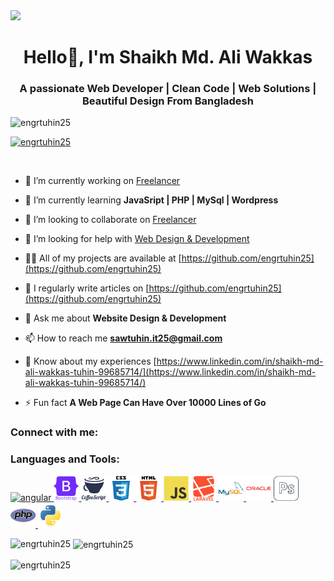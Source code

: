 <img src="https://i.ibb.co/rRn2txd3/tuhin2.jpg">
<h1 align="center">Hello👋, I'm Shaikh Md. Ali Wakkas</h1>
<h3 align="center">A passionate Web Developer | Clean Code | Web Solutions | Beautiful Design From Bangladesh</h3>

<p align="left"> <img src="https://komarev.com/ghpvc/?username=engrtuhin25&label=Profile%20views&color=0e75b6&style=flat" alt="engrtuhin25" /> </p>

<p align="left"> <a href="https://github.com/ryo-ma/github-profile-trophy"><img src="https://github-profile-trophy.vercel.app/?username=engrtuhin25" alt="engrtuhin25" /></a> </p>

<p align="left"> <a href="https://twitter.com/" target="blank"><img src="https://img.shields.io/twitter/follow/?logo=twitter&style=for-the-badge" alt="" /></a> </p>

- 🔭 I’m currently working on [Freelancer](https://github.com/engrtuhin25)

- 🌱 I’m currently learning **JavaSript | PHP | MySql | Wordpress**

- 👯 I’m looking to collaborate on [Freelancer](https://github.com/engrtuhin25)

- 🤝 I’m looking for help with [Web Design & Development](https://www.linkedin.com/in/shaikh-md-ali-wakkas-tuhin-99685714/)

- 👨‍💻 All of my projects are available at [https://github.com/engrtuhin25](https://github.com/engrtuhin25)

- 📝 I regularly write articles on [https://github.com/engrtuhin25](https://github.com/engrtuhin25)

- 💬 Ask me about **Website Design & Development**

- 📫 How to reach me **sawtuhin.it25@gmail.com**

- 📄 Know about my experiences [https://www.linkedin.com/in/shaikh-md-ali-wakkas-tuhin-99685714/](https://www.linkedin.com/in/shaikh-md-ali-wakkas-tuhin-99685714/)

- ⚡ Fun fact **A Web Page Can Have Over 10000 Lines of Go**

<h3 align="left">Connect with me:</h3>
<p align="left">
</p>

<h3 align="left">Languages and Tools:</h3>
<p align="left"> <a href="https://angular.io" target="_blank" rel="noreferrer"> <img src="https://angular.io/assets/images/logos/angular/angular.svg" alt="angular" width="40" height="40"/> </a> <a href="https://getbootstrap.com" target="_blank" rel="noreferrer"> <img src="https://raw.githubusercontent.com/devicons/devicon/master/icons/bootstrap/bootstrap-plain-wordmark.svg" alt="bootstrap" width="40" height="40"/> </a> <a href="https://offeescript.org" target="_blank" rel="noreferrer"> <img src="https://raw.githubusercontent.com/devicons/devicon/master/icons/coffeescript/coffeescript-original-wordmark.svg" alt="coffeescript" width="40" height="40"/> </a> <a href="https://www.w3schools.com/css/" target="_blank" rel="noreferrer"> <img src="https://raw.githubusercontent.com/devicons/devicon/master/icons/css3/css3-original-wordmark.svg" alt="css3" width="40" height="40"/> </a> <a href="https://www.w3.org/html/" target="_blank" rel="noreferrer"> <img src="https://raw.githubusercontent.com/devicons/devicon/master/icons/html5/html5-original-wordmark.svg" alt="html5" width="40" height="40"/> </a> <a href="https://developer.mozilla.org/en-US/docs/Web/JavaScript" target="_blank" rel="noreferrer"> <img src="https://raw.githubusercontent.com/devicons/devicon/master/icons/javascript/javascript-original.svg" alt="javascript" width="40" height="40"/> </a> <a href="https://laravel.com/" target="_blank" rel="noreferrer"> <img src="https://raw.githubusercontent.com/devicons/devicon/master/icons/laravel/laravel-plain-wordmark.svg" alt="laravel" width="40" height="40"/> </a> <a href="https://www.mysql.com/" target="_blank" rel="noreferrer"> <img src="https://raw.githubusercontent.com/devicons/devicon/master/icons/mysql/mysql-original-wordmark.svg" alt="mysql" width="40" height="40"/> </a> <a href="https://www.oracle.com/" target="_blank" rel="noreferrer"> <img src="https://raw.githubusercontent.com/devicons/devicon/master/icons/oracle/oracle-original.svg" alt="oracle" width="40" height="40"/> </a> <a href="https://www.photoshop.com/en" target="_blank" rel="noreferrer"> <img src="https://raw.githubusercontent.com/devicons/devicon/master/icons/photoshop/photoshop-line.svg" alt="photoshop" width="40" height="40"/> </a> <a href="https://www.php.net" target="_blank" rel="noreferrer"> <img src="https://raw.githubusercontent.com/devicons/devicon/master/icons/php/php-original.svg" alt="php" width="40" height="40"/> </a> <a href="https://www.python.org" target="_blank" rel="noreferrer"> <img src="https://raw.githubusercontent.com/devicons/devicon/master/icons/python/python-original.svg" alt="python" width="40" height="40"/> </a> </p>

<p><img align="left" src="https://github-readme-stats.vercel.app/api/top-langs?username=engrtuhin25&show_icons=true&locale=en&layout=compact" alt="engrtuhin25" /></p>

<p>&nbsp;<img align="center" src="https://github-readme-stats.vercel.app/api?username=engrtuhin25&show_icons=true&locale=en" alt="engrtuhin25" /></p>

<p><img align="center" src="https://github-readme-streak-stats.herokuapp.com/?user=engrtuhin25&" alt="engrtuhin25" /></p>
